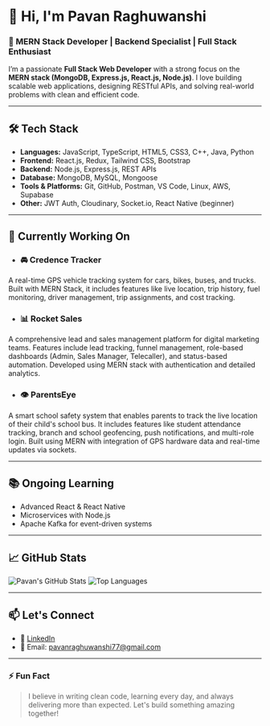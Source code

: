 # 👋 Hi, I'm Pavan Raghuwanshi

### 🚀 MERN Stack Developer | Backend Specialist | Full Stack Enthusiast

I’m a passionate **Full Stack Web Developer** with a strong focus on the **MERN stack (MongoDB, Express.js, React.js, Node.js)**. I love building scalable web applications, designing RESTful APIs, and solving real-world problems with clean and efficient code.

---

## 🛠️ Tech Stack

- **Languages:** JavaScript, TypeScript, HTML5, CSS3, C++, Java, Python
- **Frontend:** React.js, Redux, Tailwind CSS, Bootstrap
- **Backend:** Node.js, Express.js, REST APIs
- **Database:** MongoDB, MySQL, Mongoose
- **Tools & Platforms:** Git, GitHub, Postman, VS Code, Linux, AWS, Supabase
- **Other:** JWT Auth, Cloudinary, Socket.io, React Native (beginner)

---

## 🌱 Currently Working On

- ### 🚘 **Credence Tracker**  
A real-time GPS vehicle tracking system for cars, bikes, buses, and trucks. Built with MERN Stack, it includes features like live location, trip history, fuel monitoring, driver management, trip assignments, and cost tracking.

- ### 📊 **Rocket Sales**  
A comprehensive lead and sales management platform for digital marketing teams. Features include lead tracking, funnel management, role-based dashboards (Admin, Sales Manager, Telecaller), and status-based automation. Developed using MERN stack with authentication and detailed analytics.

- ### 👁️ **ParentsEye**  
A smart school safety system that enables parents to track the live location of their child's school bus. It includes features like student attendance tracking, branch and school geofencing, push notifications, and multi-role login. Built using MERN with integration of GPS hardware data and real-time updates via sockets.

---

## 📚 Ongoing Learning

- Advanced React & React Native
- Microservices with Node.js
- Apache Kafka for event-driven systems

---

## 📈 GitHub Stats

![Pavan's GitHub Stats](https://github-readme-stats.vercel.app/api?username=pavanraghuwanshi&show_icons=true&theme=react)
![Top Languages](https://github-readme-stats.vercel.app/api/top-langs/?username=pavanraghuwanshi&layout=compact&theme=react)

---

## 📫 Let's Connect

- 💼 [LinkedIn](https://www.linkedin.com/in/pavanraghuwanshi/)
- 📧 Email: pavanraghuwanshi77@gmail.com

---

### ⚡ Fun Fact

> I believe in writing clean code, learning every day, and always delivering more than expected. Let's build something amazing together!

